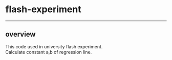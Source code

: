 # flash-experiment

---

## overview

This code used in university flash experiment.  
Calculate constant a,b of regression line.
